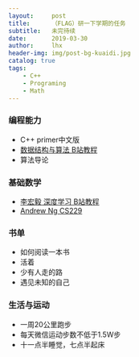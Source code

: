 ```yaml
---
layout:     post
title:      （FLAG）研一下学期的任务
subtitle:   未完待续
date:       2019-03-30
author:     lhx
header-img: img/post-bg-kuaidi.jpg
catalog: true
tags:
    - C++
    - Programing
    - Math
---
```

### 编程能力
- C++ primer中文版
- [数据结构与算法 B站教程](https://www.bilibili.com/video/av29175690?from=search&seid=1043976744218258238)
- 算法导论

### 基础数学
- [李宏毅 深度学习 B站教程](https://www.bilibili.com/video/av35757082/?p=18)
- [Andrew Ng CS229](http://cs229.stanford.edu/syllabus.html)

### 书单
- 如何阅读一本书
- 活着
- 少有人走的路
- 遇见未知的自己

### 生活与运动
- 一周20公里跑步
- 每天微信运动步数不低于1.5W步
- 十一点半睡觉，七点半起床
